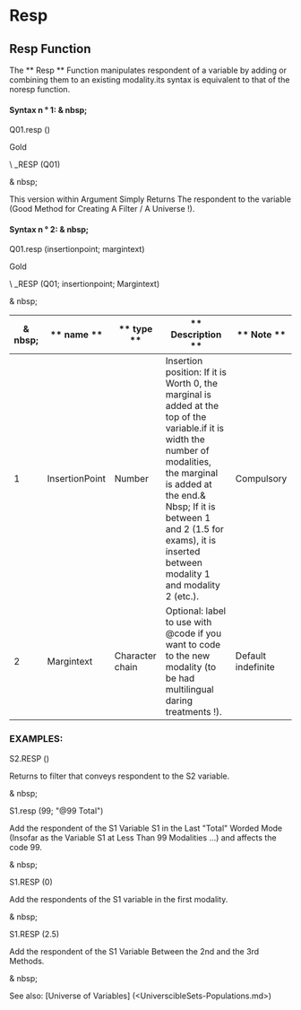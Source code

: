 # Resp

## Resp Function

The ** Resp ** Function manipulates respondent of a variable by adding or combining them to an existing modality.its syntax is equivalent to that of the noresp function.

#### Syntax n ° 1: & nbsp;

Q01.resp ()

Gold

\ _RESP (Q01)

& nbsp;

This version within Argument Simply Returns The respondent to the variable (Good Method for Creating A Filter / A Universe \!).

#### Syntax n ° 2: & nbsp;

Q01.resp (insertionpoint; margintext)

Gold

\ _RESP (Q01; insertionpoint; Margintext)

& nbsp;

| & nbsp; | ** name ** | ** type ** | ** Description ** | ** Note ** |
| --- | --- | --- | --- | --- |
| &#49; | InsertionPoint | Number | Insertion position: If it is Worth 0, the marginal is added at the top of the variable.if it is width the number of modalities, the marginal is added at the end.& Nbsp; If it is between 1 and 2 (1.5 for exams), it is inserted between modality 1 and modality 2 (etc.). | Compulsory |
| &#50; | Margintext | Character chain | Optional: label to use with @code if you want to code to the new modality (to be had multilingual daring treatments \!). | Default indefinite |

### EXAMPLES:

S2.RESP ()

Returns to filter that conveys respondent to the S2 variable.

& nbsp;

S1.resp (99; "@99 Total")

Add the respondent of the S1 Variable S1 in the Last "Total" Worded Mode (Insofar as the Variable S1 at Less Than 99 Modalities ...) and affects the code 99.

& nbsp;

S1.RESP (0)

Add the respondents of the S1 variable in the first modality.

& nbsp;

S1.RESP (2.5)

Add the respondent of the S1 Variable Between the 2nd and the 3rd Methods.

& nbsp;

See also: [Universe of Variables] (<UniverscibleSets-Populations.md>)